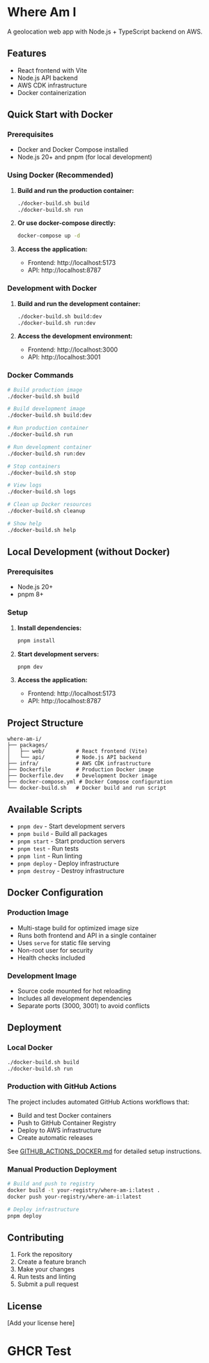 # Where Am I

A geolocation web app with Node.js + TypeScript backend on AWS.

## Features

- React frontend with Vite
- Node.js API backend
- AWS CDK infrastructure
- Docker containerization

## Quick Start with Docker

### Prerequisites

- Docker and Docker Compose installed
- Node.js 20+ and pnpm (for local development)

### Using Docker (Recommended)

1. **Build and run the production container:**
   ```bash
   ./docker-build.sh build
   ./docker-build.sh run
   ```

2. **Or use docker-compose directly:**
   ```bash
   docker-compose up -d
   ```

3. **Access the application:**
   - Frontend: http://localhost:5173
   - API: http://localhost:8787

### Development with Docker

1. **Build and run the development container:**
   ```bash
   ./docker-build.sh build:dev
   ./docker-build.sh run:dev
   ```

2. **Access the development environment:**
   - Frontend: http://localhost:3000
   - API: http://localhost:3001

### Docker Commands

```bash
# Build production image
./docker-build.sh build

# Build development image
./docker-build.sh build:dev

# Run production container
./docker-build.sh run

# Run development container
./docker-build.sh run:dev

# Stop containers
./docker-build.sh stop

# View logs
./docker-build.sh logs

# Clean up Docker resources
./docker-build.sh cleanup

# Show help
./docker-build.sh help
```

## Local Development (without Docker)

### Prerequisites

- Node.js 20+
- pnpm 8+

### Setup

1. **Install dependencies:**
   ```bash
   pnpm install
   ```

2. **Start development servers:**
   ```bash
   pnpm dev
   ```

3. **Access the application:**
   - Frontend: http://localhost:5173
   - API: http://localhost:8787

## Project Structure

```
where-am-i/
├── packages/
│   ├── web/          # React frontend (Vite)
│   └── api/          # Node.js API backend
├── infra/            # AWS CDK infrastructure
├── Dockerfile        # Production Docker image
├── Dockerfile.dev    # Development Docker image
├── docker-compose.yml # Docker Compose configuration
└── docker-build.sh   # Docker build and run script
```

## Available Scripts

- `pnpm dev` - Start development servers
- `pnpm build` - Build all packages
- `pnpm start` - Start production servers
- `pnpm test` - Run tests
- `pnpm lint` - Run linting
- `pnpm deploy` - Deploy infrastructure
- `pnpm destroy` - Destroy infrastructure

## Docker Configuration

### Production Image
- Multi-stage build for optimized image size
- Runs both frontend and API in a single container
- Uses `serve` for static file serving
- Non-root user for security
- Health checks included

### Development Image
- Source code mounted for hot reloading
- Includes all development dependencies
- Separate ports (3000, 3001) to avoid conflicts

## Deployment

### Local Docker
```bash
./docker-build.sh build
./docker-build.sh run
```

### Production with GitHub Actions
The project includes automated GitHub Actions workflows that:
- Build and test Docker containers
- Push to GitHub Container Registry
- Deploy to AWS infrastructure
- Create automatic releases

See [GITHUB_ACTIONS_DOCKER.md](./GITHUB_ACTIONS_DOCKER.md) for detailed setup instructions.

### Manual Production Deployment
```bash
# Build and push to registry
docker build -t your-registry/where-am-i:latest .
docker push your-registry/where-am-i:latest

# Deploy infrastructure
pnpm deploy
```

## Contributing

1. Fork the repository
2. Create a feature branch
3. Make your changes
4. Run tests and linting
5. Submit a pull request

## License

[Add your license here]
# GHCR Test
